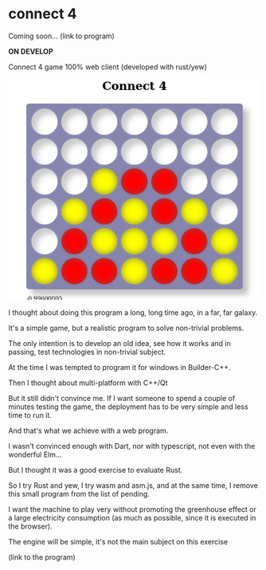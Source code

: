 # connect 4

Coming soon... (link to program)

**ON DEVELOP**

Connect 4 game 100% web client (developed with rust/yew)

![connect4](./connect4.png "Connect4")

I thought about doing this program a long, long time ago, in a far, far galaxy.

It's a simple game, but a realistic program to solve non-trivial problems.

The only intention is to develop an old idea, see how it works and in passing, test technologies in non-trivial subject.

At the time I was tempted to program it for windows in Builder-C++.

Then I thought about multi-platform with C++/Qt

But it still didn't convince me. If I want someone to spend a couple of minutes testing the game, the deployment has to be very simple and less time to run it.

And that's what we achieve with a web program.

I wasn't convinced enough with Dart, nor with typescript, not even with the wonderful Elm...

But I thought it was a good exercise to evaluate Rust.

So I try Rust and yew, I try wasm and asm.js, and at the same time, I remove this small program from the list of pending.

I want the machine to play very without promoting the greenhouse effect or a large electricity consumption (as much as possible, since it is executed in the browser).

The engine will be simple, it's not the main subject on this exercise

(link to the program)
